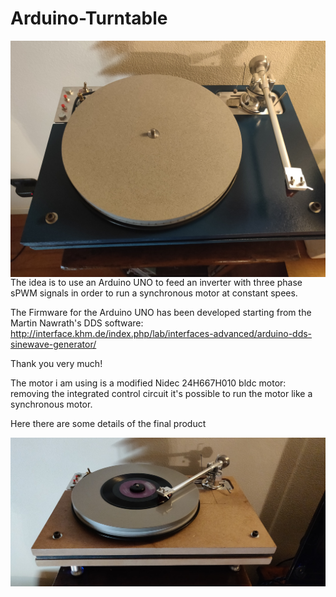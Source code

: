 # Arduino-Turntable

<img src="images/paint.jpg"
     alt="Markdown Monster icon"
     style="float: left; margin-right: 10px;" />


The idea is to use an Arduino UNO to feed an inverter with three phase sPWM signals
in order to run a synchronous motor at constant spees. 

The Firmware for the Arduino UNO has been developed starting from the Martin Nawrath's DDS 
software: 
http://interface.khm.de/index.php/lab/interfaces-advanced/arduino-dds-sinewave-generator/

Thank you very much!

The motor i am using is a modified Nidec 24H667H010 bldc motor: removing the integrated 
control circuit it's possible to run the motor like a synchronous motor.

Here there are some details of the final product



<img src="images/no_paint.jpg"
     alt="Markdown Monster icon"
     style="float: left; margin-right: 10px;" />

